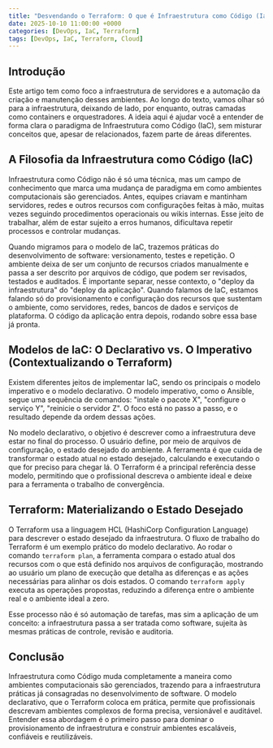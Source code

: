 ```yaml
---
title: "Desvendando o Terraform: O que é Infraestrutura como Código (IaC)?"
date: 2025-10-10 11:00:00 +0000
categories: [DevOps, IaC, Terraform]
tags: [DevOps, IaC, Terraform, Cloud]
---
```


## Introdução

Este artigo tem como foco a infraestrutura de servidores e a automação da criação e manutenção desses ambientes. Ao longo do texto, vamos olhar só para a infraestrutura, deixando de lado, por enquanto, outras camadas como containers e orquestradores. A ideia aqui é ajudar você a entender de forma clara o paradigma de Infraestrutura como Código (IaC), sem misturar conceitos que, apesar de relacionados, fazem parte de áreas diferentes.


## A Filosofia da Infraestrutura como Código (IaC)

Infraestrutura como Código não é só uma técnica, mas um campo de conhecimento que marca uma mudança de paradigma em como ambientes computacionais são gerenciados. Antes, equipes criavam e mantinham servidores, redes e outros recursos com configurações feitas à mão, muitas vezes seguindo procedimentos operacionais ou wikis internas. Esse jeito de trabalhar, além de estar sujeito a erros humanos, dificultava repetir processos e controlar mudanças.

Quando migramos para o modelo de IaC, trazemos práticas do desenvolvimento de software: versionamento, testes e repetição. O ambiente deixa de ser um conjunto de recursos criados manualmente e passa a ser descrito por arquivos de código, que podem ser revisados, testados e auditados. É importante separar, nesse contexto, o "deploy da infraestrutura" do "deploy da aplicação". Quando falamos de IaC, estamos falando só do provisionamento e configuração dos recursos que sustentam o ambiente, como servidores, redes, bancos de dados e serviços de plataforma. O código da aplicação entra depois, rodando sobre essa base já pronta.


## Modelos de IaC: O Declarativo vs. O Imperativo (Contextualizando o Terraform)

Existem diferentes jeitos de implementar IaC, sendo os principais o modelo imperativo e o modelo declarativo. O modelo imperativo, como o Ansible, segue uma sequência de comandos: "instale o pacote X", "configure o serviço Y", "reinicie o servidor Z". O foco está no passo a passo, e o resultado depende da ordem dessas ações.

No modelo declarativo, o objetivo é descrever como a infraestrutura deve estar no final do processo. O usuário define, por meio de arquivos de configuração, o estado desejado do ambiente. A ferramenta é que cuida de transformar o estado atual no estado desejado, calculando e executando o que for preciso para chegar lá. O Terraform é a principal referência desse modelo, permitindo que o profissional descreva o ambiente ideal e deixe para a ferramenta o trabalho de convergência.


## Terraform: Materializando o Estado Desejado

O Terraform usa a linguagem HCL (HashiCorp Configuration Language) para descrever o estado desejado da infraestrutura. O fluxo de trabalho do Terraform é um exemplo prático do modelo declarativo. Ao rodar o comando `terraform plan`, a ferramenta compara o estado atual dos recursos com o que está definido nos arquivos de configuração, mostrando ao usuário um plano de execução que detalha as diferenças e as ações necessárias para alinhar os dois estados. O comando `terraform apply` executa as operações propostas, reduzindo a diferença entre o ambiente real e o ambiente ideal a zero.

Esse processo não é só automação de tarefas, mas sim a aplicação de um conceito: a infraestrutura passa a ser tratada como software, sujeita às mesmas práticas de controle, revisão e auditoria.


## Conclusão

Infraestrutura como Código muda completamente a maneira como ambientes computacionais são gerenciados, trazendo para a infraestrutura práticas já consagradas no desenvolvimento de software. O modelo declarativo, que o Terraform coloca em prática, permite que profissionais descrevam ambientes complexos de forma precisa, versionável e auditável. Entender essa abordagem é o primeiro passo para dominar o provisionamento de infraestrutura e construir ambientes escaláveis, confiáveis e reutilizáveis.
